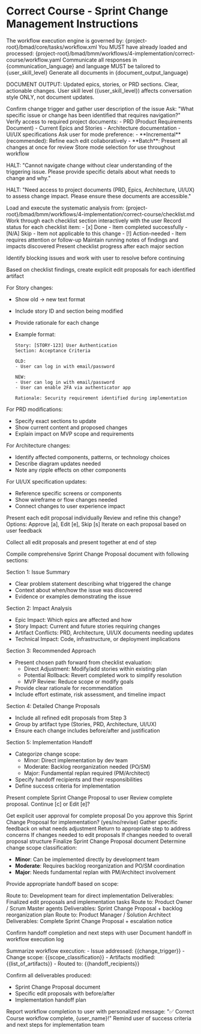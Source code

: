 # Correct Course - Sprint Change Management Instructions

<critical>The workflow execution engine is governed by: {project-root}/bmad/core/tasks/workflow.xml</critical>
<critical>You MUST have already loaded and processed: {project-root}/bmad/bmm/workflows/4-implementation/correct-course/workflow.yaml</critical>
<critical>Communicate all responses in {communication_language} and language MUST be tailored to {user_skill_level}</critical>
<critical>Generate all documents in {document_output_language}</critical>

<critical>DOCUMENT OUTPUT: Updated epics, stories, or PRD sections. Clear, actionable changes. User skill level ({user_skill_level}) affects conversation style ONLY, not document updates.</critical>

<workflow>

<step n="1" goal="Initialize Change Navigation">
  <action>Confirm change trigger and gather user description of the issue</action>
  <action>Ask: "What specific issue or change has been identified that requires navigation?"</action>
  <action>Verify access to required project documents:</action>
    - PRD (Product Requirements Document)
    - Current Epics and Stories
    - Architecture documentation
    - UI/UX specifications
  <action>Ask user for mode preference:</action>
    - **Incremental** (recommended): Refine each edit collaboratively
    - **Batch**: Present all changes at once for review
  <action>Store mode selection for use throughout workflow</action>

<action if="change trigger is unclear">HALT: "Cannot navigate change without clear understanding of the triggering issue. Please provide specific details about what needs to change and why."</action>

<action if="core documents are unavailable">HALT: "Need access to project documents (PRD, Epics, Architecture, UI/UX) to assess change impact. Please ensure these documents are accessible."</action>
</step>

<step n="2" goal="Execute Change Analysis Checklist">
  <action>Load and execute the systematic analysis from: {project-root}/bmad/bmm/workflows/4-implementation/correct-course/checklist.md</action>
  <action>Work through each checklist section interactively with the user</action>
  <action>Record status for each checklist item:</action>
    - [x] Done - Item completed successfully
    - [N/A] Skip - Item not applicable to this change
    - [!] Action-needed - Item requires attention or follow-up
  <action>Maintain running notes of findings and impacts discovered</action>
  <action>Present checklist progress after each major section</action>

<action if="checklist cannot be completed">Identify blocking issues and work with user to resolve before continuing</action>
</step>

<step n="3" goal="Draft Specific Change Proposals">
<action>Based on checklist findings, create explicit edit proposals for each identified artifact</action>

<action>For Story changes:</action>

- Show old → new text format
- Include story ID and section being modified
- Provide rationale for each change
- Example format:

  ```
  Story: [STORY-123] User Authentication
  Section: Acceptance Criteria

  OLD:
  - User can log in with email/password

  NEW:
  - User can log in with email/password
  - User can enable 2FA via authenticator app

  Rationale: Security requirement identified during implementation
  ```

<action>For PRD modifications:</action>

- Specify exact sections to update
- Show current content and proposed changes
- Explain impact on MVP scope and requirements

<action>For Architecture changes:</action>

- Identify affected components, patterns, or technology choices
- Describe diagram updates needed
- Note any ripple effects on other components

<action>For UI/UX specification updates:</action>

- Reference specific screens or components
- Show wireframe or flow changes needed
- Connect changes to user experience impact

<check if="mode is Incremental">
  <action>Present each edit proposal individually</action>
  <ask>Review and refine this change? Options: Approve [a], Edit [e], Skip [s]</ask>
  <action>Iterate on each proposal based on user feedback</action>
</check>

<action if="mode is Batch">Collect all edit proposals and present together at end of step</action>

</step>

<step n="4" goal="Generate Sprint Change Proposal">
<action>Compile comprehensive Sprint Change Proposal document with following sections:</action>

<action>Section 1: Issue Summary</action>

- Clear problem statement describing what triggered the change
- Context about when/how the issue was discovered
- Evidence or examples demonstrating the issue

<action>Section 2: Impact Analysis</action>

- Epic Impact: Which epics are affected and how
- Story Impact: Current and future stories requiring changes
- Artifact Conflicts: PRD, Architecture, UI/UX documents needing updates
- Technical Impact: Code, infrastructure, or deployment implications

<action>Section 3: Recommended Approach</action>

- Present chosen path forward from checklist evaluation:
  - Direct Adjustment: Modify/add stories within existing plan
  - Potential Rollback: Revert completed work to simplify resolution
  - MVP Review: Reduce scope or modify goals
- Provide clear rationale for recommendation
- Include effort estimate, risk assessment, and timeline impact

<action>Section 4: Detailed Change Proposals</action>

- Include all refined edit proposals from Step 3
- Group by artifact type (Stories, PRD, Architecture, UI/UX)
- Ensure each change includes before/after and justification

<action>Section 5: Implementation Handoff</action>

- Categorize change scope:
  - Minor: Direct implementation by dev team
  - Moderate: Backlog reorganization needed (PO/SM)
  - Major: Fundamental replan required (PM/Architect)
- Specify handoff recipients and their responsibilities
- Define success criteria for implementation

<action>Present complete Sprint Change Proposal to user</action>
<ask>Review complete proposal. Continue [c] or Edit [e]?</ask>
</step>

<step n="5" goal="Finalize and Route for Implementation">
<action>Get explicit user approval for complete proposal</action>
<ask>Do you approve this Sprint Change Proposal for implementation? (yes/no/revise)</ask>

<check if="no or revise">
  <action>Gather specific feedback on what needs adjustment</action>
  <action>Return to appropriate step to address concerns</action>
  <goto step="3">If changes needed to edit proposals</goto>
  <goto step="4">If changes needed to overall proposal structure</goto>

</check>

<check if="yes the proposal is approved by the user">
  <action>Finalize Sprint Change Proposal document</action>
  <action>Determine change scope classification:</action>

- **Minor**: Can be implemented directly by development team
- **Moderate**: Requires backlog reorganization and PO/SM coordination
- **Major**: Needs fundamental replan with PM/Architect involvement

<action>Provide appropriate handoff based on scope:</action>

</check>

<check if="Minor scope">
  <action>Route to: Development team for direct implementation</action>
  <action>Deliverables: Finalized edit proposals and implementation tasks</action>
</check>

<check if="Moderate scope">
  <action>Route to: Product Owner / Scrum Master agents</action>
  <action>Deliverables: Sprint Change Proposal + backlog reorganization plan</action>
</check>

<check if="Major scope">
  <action>Route to: Product Manager / Solution Architect</action>
  <action>Deliverables: Complete Sprint Change Proposal + escalation notice</action>

<action>Confirm handoff completion and next steps with user</action>
<action>Document handoff in workflow execution log</action>
</check>

</step>

<step n="6" goal="Workflow Completion">
<action>Summarize workflow execution:</action>
  - Issue addressed: {{change_trigger}}
  - Change scope: {{scope_classification}}
  - Artifacts modified: {{list_of_artifacts}}
  - Routed to: {{handoff_recipients}}

<action>Confirm all deliverables produced:</action>

- Sprint Change Proposal document
- Specific edit proposals with before/after
- Implementation handoff plan

<action>Report workflow completion to user with personalized message: "✅ Correct Course workflow complete, {user_name}!"</action>
<action>Remind user of success criteria and next steps for implementation team</action>
</step>

</workflow>
